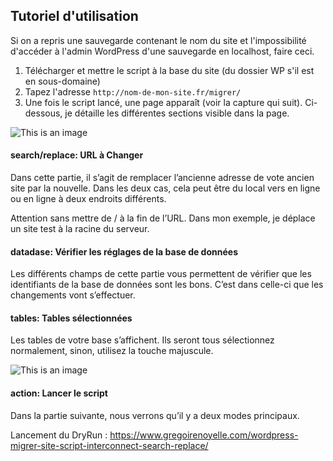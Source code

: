 ## Tutoriel d'utilisation


Si on a repris une sauvegarde contenant le nom du site et l'impossibilité d'accéder à l'admin WordPress d'une sauvegarde en localhost, faire ceci.

1) Télécharger et mettre le script à la base du site (du dossier WP s'il est en sous-domaine)
2) Tapez l'adresse ``` http://nom-de-mon-site.fr/migrer/ ```
3) Une fois le script lancé, une page apparaît (voir la capture qui suit). Ci-dessous, je détaille les différentes sections visible dans la page.

![This is an image](https://www.gregoirenoyelle.com/wp-content/uploads/2013/12/interconnectit-3-accueil.jpg)

#### search/replace: URL à Changer
Dans cette partie, il s’agit de remplacer l’ancienne adresse de vote ancien site par la nouvelle. Dans les deux cas, cela peut être du local vers en ligne ou en ligne à deux endroits différents.

Attention sans mettre de / à la fin de l’URL. Dans mon exemple, je déplace un site test à la racine du serveur.

#### datadase: Vérifier les réglages de la base de données
Les différents champs de cette partie vous permettent de vérifier que les identifiants de la base de données sont les bons. C’est dans celle-ci que les changements vont s’effectuer.

#### tables: Tables sélectionnées
Les tables de votre base s’affichent. Ils seront tous sélectionnez normalement, sinon, utilisez la touche majuscule.

![This is an image](https://www.gregoirenoyelle.com/wp-content/uploads/2013/12/interconnectit-3-selection-table.jpg)

#### action: Lancer le script
Dans la partie suivante, nous verrons qu’il y a deux modes principaux.

Lancement du DryRun : https://www.gregoirenoyelle.com/wordpress-migrer-site-script-interconnect-search-replace/
